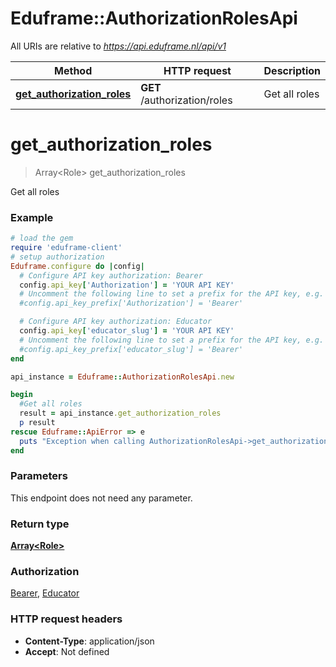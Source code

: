 # Eduframe::AuthorizationRolesApi

All URIs are relative to *https://api.eduframe.nl/api/v1*

Method | HTTP request | Description
------------- | ------------- | -------------
[**get_authorization_roles**](AuthorizationRolesApi.md#get_authorization_roles) | **GET** /authorization/roles | Get all roles


# **get_authorization_roles**
> Array&lt;Role&gt; get_authorization_roles

Get all roles



### Example
```ruby
# load the gem
require 'eduframe-client'
# setup authorization
Eduframe.configure do |config|
  # Configure API key authorization: Bearer
  config.api_key['Authorization'] = 'YOUR API KEY'
  # Uncomment the following line to set a prefix for the API key, e.g. 'Bearer' (defaults to nil)
  #config.api_key_prefix['Authorization'] = 'Bearer'

  # Configure API key authorization: Educator
  config.api_key['educator_slug'] = 'YOUR API KEY'
  # Uncomment the following line to set a prefix for the API key, e.g. 'Bearer' (defaults to nil)
  #config.api_key_prefix['educator_slug'] = 'Bearer'
end

api_instance = Eduframe::AuthorizationRolesApi.new

begin
  #Get all roles
  result = api_instance.get_authorization_roles
  p result
rescue Eduframe::ApiError => e
  puts "Exception when calling AuthorizationRolesApi->get_authorization_roles: #{e}"
end
```

### Parameters
This endpoint does not need any parameter.

### Return type

[**Array&lt;Role&gt;**](Role.md)

### Authorization

[Bearer](../README.md#Bearer), [Educator](../README.md#Educator)

### HTTP request headers

 - **Content-Type**: application/json
 - **Accept**: Not defined



